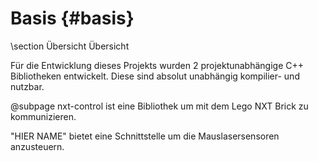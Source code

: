Basis {#basis}
===

\section Übersicht Übersicht

Für die Entwicklung dieses Projekts wurden 2 projektunabhängige C++
Bibliotheken entwickelt. Diese sind absolut unabhängig kompilier- und
nutzbar.

@subpage nxt-control ist eine Bibliothek um mit dem Lego NXT Brick zu
kommunizieren.

"HIER NAME" bietet eine Schnittstelle um die Mauslasersensoren
anzusteuern.
